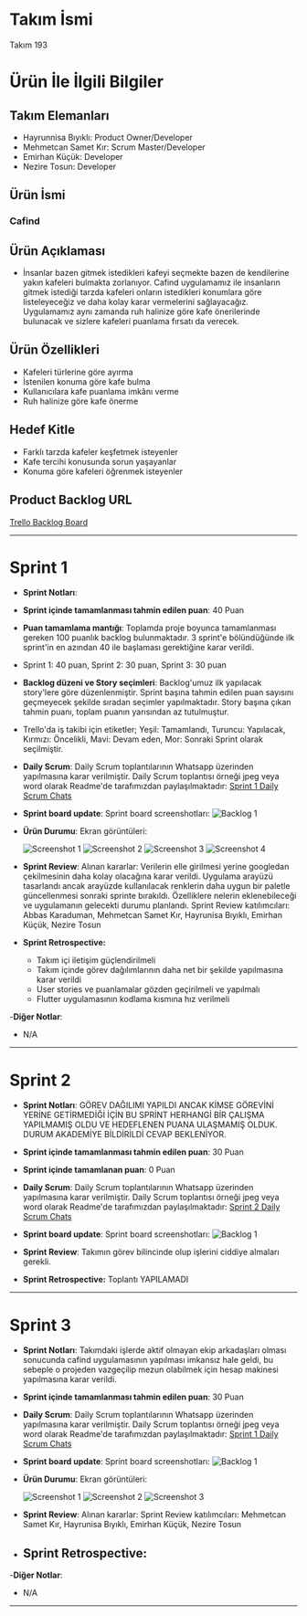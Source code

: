 # **Takım İsmi**

Takım 193

# Ürün İle İlgili Bilgiler

## Takım Elemanları

- Hayrunnisa Bıyıklı: Product Owner/Developer
- Mehmetcan Samet Kır: Scrum Master/Developer
- Emirhan Küçük: Developer
- Nezire Tosun: Developer


## Ürün İsmi

###   Cafind

## Ürün Açıklaması

- İnsanlar bazen gitmek istedikleri kafeyi seçmekte bazen de kendilerine yakın kafeleri bulmakta zorlanıyor. Cafind uygulamamız ile insanların gitmek istediği tarzda kafeleri onların istedikleri konumlara göre listeleyeceğiz ve daha kolay karar vermelerini sağlayacağız. Uygulamamız aynı zamanda ruh halinize göre kafe önerilerinde bulunacak ve sizlere kafeleri puanlama fırsatı da verecek.

## Ürün Özellikleri

-	Kafeleri türlerine göre ayırma
-	İstenilen konuma göre kafe bulma
-	Kullanıcılara kafe puanlama imkânı verme
-	Ruh halinize göre kafe önerme


## Hedef Kitle

- Farklı tarzda kafeler keşfetmek isteyenler
- Kafe tercihi konusunda sorun yaşayanlar
-	Konuma göre kafeleri öğrenmek isteyenler


## Product Backlog URL

[Trello Backlog Board](https://trello.com/b/XBwTw0px/project-management)

---

# Sprint 1

- **Sprint Notları**:

- **Sprint içinde tamamlanması tahmin edilen puan**: 40 Puan

- **Puan tamamlama mantığı**: Toplamda proje boyunca tamamlanması gereken 100 puanlık backlog bulunmaktadır. 3 sprint'e bölündüğünde ilk sprint'in en azından 40 ile başlaması gerektiğine karar verildi.
- Sprint 1: 40 puan, Sprint 2: 30 puan, Sprint 3: 30 puan 


- **Backlog düzeni ve Story seçimleri**: Backlog'umuz ilk yapılacak story'lere göre düzenlenmiştir. Sprint başına tahmin edilen puan sayısını geçmeyecek şekilde sıradan seçimler yapılmaktadır. Story başına çıkan tahmin puanı, toplam puanın yarısından az tutulmuştur. 

- Trello'da iş takibi için etiketler; Yeşil: Tamamlandı, Turuncu: Yapılacak, Kırmızı: Öncelikli, Mavi: Devam eden, Mor: Sonraki Sprint olarak seçilmiştir.

- **Daily Scrum**: Daily Scrum toplantılarının Whatsapp üzerinden yapılmasına karar verilmiştir. Daily Scrum toplantısı örneği jpeg veya word olarak Readme'de tarafımızdan paylaşılmaktadır: [Sprint 1 Daily Scrum Chats](https://github.com/Krmzkk/BootcampScrumTemplate/blob/main/Project%20Management/Sprint1Documents/Meeting%20Chat.docx)

- **Sprint board update**: Sprint board screenshotları: 
![Backlog 1](https://github.com/Krmzkk/BootcampScrumTemplate/blob/main/Project%20Management/Sprint1Documents/Sprint1%20Trello.png?raw=true)


- **Ürün Durumu**: Ekran görüntüleri:
 
  ![Screenshot 1](https://github.com/Krmzkk/BootcampScrumTemplate/blob/main/App%20Screenshot%20V2/Kay%C4%B1t.png?raw=true)
  ![Screenshot 2](https://github.com/Krmzkk/BootcampScrumTemplate/blob/main/App%20Screenshot%20V2/Giris.png?raw=true)
  ![Screenshot 3](https://github.com/Krmzkk/BootcampScrumTemplate/blob/main/App%20Screenshot%20V2/Ana%20ekran.png?raw=true)
  ![Screenshot 4](https://github.com/Krmzkk/BootcampScrumTemplate/blob/main/App%20Screenshot%20V2/Profil.png?raw=true)

- **Sprint Review**: 
Alınan kararlar: Verilerin elle girilmesi yerine googledan çekilmesinin daha kolay olacağına karar verildi. Uygulama arayüzü tasarlandı ancak arayüzde kullanılacak renklerin daha uygun bir paletle güncellenmesi sonraki sprinte bırakıldı. Özelliklere nelerin eklenebileceği ve uygulamanın gelecekti durumu planlandı.
Sprint Review katılımcıları: Abbas Karaduman, Mehmetcan Samet Kır, Hayrunisa Bıyıklı, Emirhan Küçük, Nezire Tosun

- **Sprint Retrospective:**
  - Takım içi iletişim güçlendirilmeli
  - Takım içinde görev dağılımlarının daha net bir şekilde yapılmasına karar verildi
  - User stories ve puanlamalar gözden geçirilmeli ve yapılmalı
  - Flutter uygulamasının kodlama kısmına hız verilmeli

-**Diğer Notlar**:
- N/A

---

# Sprint 2

- **Sprint Notları**: GÖREV DAĞILIMI YAPILDI ANCAK KİMSE GÖREVİNİ YERİNE GETİRMEDİĞİ İÇİN BU SPRİNT HERHANGİ BİR ÇALIŞMA YAPILMAMIŞ OLDU VE HEDEFLENEN PUANA ULAŞMAMIŞ OLDUK. DURUM AKADEMİYE BİLDİRİLDİ CEVAP BEKLENİYOR.

- **Sprint içinde tamamlanması tahmin edilen puan**: 30 Puan
- **Sprint içinde tamamlanan puan**: 0 Puan

- **Daily Scrum**: Daily Scrum toplantılarının Whatsapp üzerinden yapılmasına karar verilmiştir. Daily Scrum toplantısı örneği jpeg veya word olarak Readme'de tarafımızdan paylaşılmaktadır: [Sprint 2 Daily Scrum Chats](https://github.com/Krmzkk/BootcampScrumTemplate/blob/main/Project%20Management/Sprint2Documents/Meeting%20Chats.docx)

- **Sprint board update**: Sprint board screenshotları: 
![Backlog 1](https://github.com/Krmzkk/BootcampScrumTemplate/blob/main/Project%20Management/Sprint2Documents/Sprint2trello.PNG?raw=true)

- **Sprint Review**: 
 Takımın görev bilincinde olup işlerini ciddiye almaları gerekli.

- **Sprint Retrospective:**
  Toplantı YAPILAMADI



---

# Sprint 3

- **Sprint Notları**: Takımdaki işlerde aktif olmayan ekip arkadaşları olması sonucunda cafind uygulamasının yapılması imkansız hale geldi, bu sebeple o projeden vazgeçilip mezun olabilmek için hesap makinesi yapılmasına karar verildi.

- **Sprint içinde tamamlanması tahmin edilen puan**: 30 Puan

- **Daily Scrum**: Daily Scrum toplantılarının Whatsapp üzerinden yapılmasına karar verilmiştir. Daily Scrum toplantısı örneği jpeg veya word olarak Readme'de tarafımızdan paylaşılmaktadır: [Sprint 1 Daily Scrum Chats](https://github.com/Krmzkk/BootcampScrumTemplate/blob/main/Project%20Management/Sprint3Documents/Meeting%20Chats.docx)

- **Sprint board update**: Sprint board screenshotları: 
![Backlog 1](https://github.com/Krmzkk/BootcampScrumTemplate/blob/main/Project%20Management/Sprint3Documents/TrelloS3.png?raw=true)


- **Ürün Durumu**: Ekran görüntüleri:
 
  ![Screenshot 1](https://github.com/Krmzkk/BootcampScrumTemplate/blob/main/Hesap%20Makinesi%20Ekran%20G%C3%B6r%C3%BCnt%C3%BCleri/Screenshot_2022-06-05-04-38-38-485_com.krmzk.calculator.jpg?raw=true)
  ![Screenshot 2](https://github.com/Krmzkk/BootcampScrumTemplate/blob/main/Hesap%20Makinesi%20Ekran%20G%C3%B6r%C3%BCnt%C3%BCleri/Screenshot_2022-06-05-04-39-14-519_com.krmzk.calculator.jpg?raw=true)
  ![Screenshot 3](https://github.com/Krmzkk/BootcampScrumTemplate/blob/main/Hesap%20Makinesi%20Ekran%20G%C3%B6r%C3%BCnt%C3%BCleri/Screenshot_2022-06-05-04-38-48-049_com.miui.securitycenter.jpg?raw=true)


- **Sprint Review**: 
Alınan kararlar: 
Sprint Review katılımcıları: Mehmetcan Samet Kır, Hayrunisa Bıyıklı, Emirhan Küçük, Nezire Tosun

- **Sprint Retrospective:**
  - 

-**Diğer Notlar**:
- N/A

---

